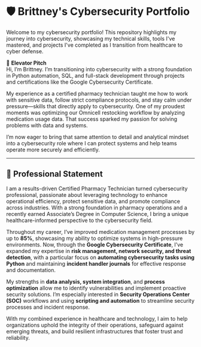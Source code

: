 # 🛡️ Brittney's Cybersecurity Portfolio

Welcome to my cybersecurity portfolio! This repository highlights my journey into cybersecurity, showcasing my technical skills, tools I've mastered, and projects I've completed as I transition from healthcare to cyber defense.


🎯 **Elevator Pitch**  
Hi, I’m Brittney. I’m transitioning into cybersecurity with a strong foundation in Python automation, SQL, and full-stack development through projects and certifications like the Google Cybersecurity Certificate.

My experience as a certified pharmacy technician taught me how to work with sensitive data, follow strict compliance protocols, and stay calm under pressure—skills that directly apply to cybersecurity. One of my proudest moments was optimizing our Omnicell restocking workflow by analyzing medication usage data. That success sparked my passion for solving problems with data and systems.

I’m now eager to bring that same attention to detail and analytical mindset into a cybersecurity role where I can protect systems and help teams operate more securely and efficiently.

---

## 💼 Professional Statement

I am a results-driven Certified Pharmacy Technician turned cybersecurity professional, passionate about leveraging technology to enhance operational efficiency, protect sensitive data, and promote compliance across industries. With a strong foundation in pharmacy operations and a recently earned Associate’s Degree in Computer Science, I bring a unique healthcare-informed perspective to the cybersecurity field.

Throughout my career, I’ve improved medication management processes by up to **85%**, showcasing my ability to optimize systems in high-pressure environments. Now, through the **Google Cybersecurity Certificate**, I’ve expanded my expertise in **risk management, network security, and threat detection**, with a particular focus on **automating cybersecurity tasks using Python** and maintaining **incident handler journals** for effective response and documentation.

My strengths in **data analysis, system integration**, and **process optimization** allow me to identify vulnerabilities and implement proactive security solutions. I’m especially interested in **Security Operations Center (SOC)** workflows and using **scripting and automation** to streamline security processes and incident response.

With my combined experience in healthcare and technology, I aim to help organizations uphold the integrity of their operations, safeguard against emerging threats, and build resilient infrastructures that foster trust and reliability.

